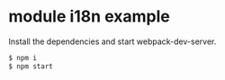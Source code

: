 # module i18n example

Install the dependencies and start webpack-dev-server.

```sh
$ npm i
$ npm start
```
